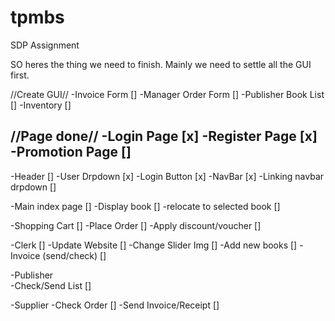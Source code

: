 # tpmbs
SDP Assignment


SO heres the thing we need to finish.
Mainly we need to settle all the GUI first.

//Create GUI// 
-Invoice Form []
-Manager Order Form []
-Publisher Book List []
-Inventory []

//Page done//
-Login Page [x]
-Register Page [x]
-Promotion Page []
-

-Header []
  -User Drpdown [x]
  -Login Button [x]
  -NavBar [x]
  -Linking navbar drpdown []
  
-Main index page []
  -Display book []
  -relocate to selected book []
  
-Shopping Cart []
  -Place Order []
  -Apply discount/voucher []
 
-Clerk []
  -Update Website []
    -Change Slider Img []
    -Add new books []
  -Invoice (send/check) []
    
-Publisher    
  -Check/Send List []
  
-Supplier
  -Check Order []
  -Send Invoice/Receipt []
